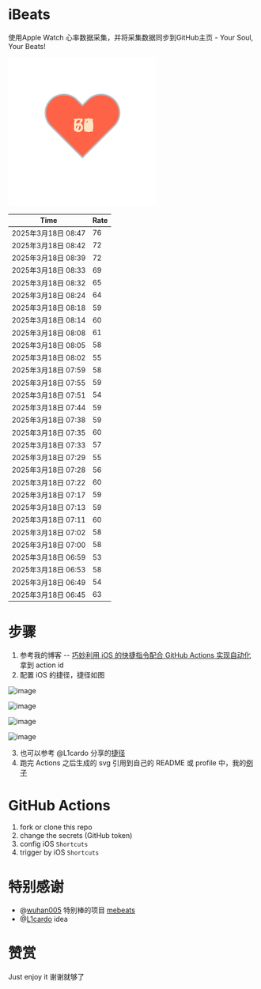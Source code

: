 # iBeats
使用Apple Watch 心率数据采集，并将采集数据同步到GitHub主页 - Your Soul, Your Beats!

![](./files/heart.svg)

<!--START_SECTION:my_heart_rate-->
| Time | Rate | 
 | ---- | ---- | 
| 2025年3月18日 08:47 | 76 |
| 2025年3月18日 08:42 | 72 |
| 2025年3月18日 08:39 | 72 |
| 2025年3月18日 08:33 | 69 |
| 2025年3月18日 08:32 | 65 |
| 2025年3月18日 08:24 | 64 |
| 2025年3月18日 08:18 | 59 |
| 2025年3月18日 08:14 | 60 |
| 2025年3月18日 08:08 | 61 |
| 2025年3月18日 08:05 | 58 |
| 2025年3月18日 08:02 | 55 |
| 2025年3月18日 07:59 | 58 |
| 2025年3月18日 07:55 | 59 |
| 2025年3月18日 07:51 | 54 |
| 2025年3月18日 07:44 | 59 |
| 2025年3月18日 07:38 | 59 |
| 2025年3月18日 07:35 | 60 |
| 2025年3月18日 07:33 | 57 |
| 2025年3月18日 07:29 | 55 |
| 2025年3月18日 07:28 | 56 |
| 2025年3月18日 07:22 | 60 |
| 2025年3月18日 07:17 | 59 |
| 2025年3月18日 07:13 | 59 |
| 2025年3月18日 07:11 | 60 |
| 2025年3月18日 07:02 | 58 |
| 2025年3月18日 07:00 | 58 |
| 2025年3月18日 06:59 | 53 |
| 2025年3月18日 06:53 | 58 |
| 2025年3月18日 06:49 | 54 |
| 2025年3月18日 06:45 | 63 |

<!--END_SECTION:my_heart_rate-->

# 步骤
1. 参考我的博客 -- [巧妙利用 iOS 的快捷指令配合 GitHub Actions 实现自动化](https://github.com/yihong0618/gitblog/issues/198) 拿到 action id
2. 配置 iOS 的捷径，捷径如图

![image](https://user-images.githubusercontent.com/15976103/122154218-0db0b480-ce97-11eb-93bb-5aec07c558dc.png)

![image](https://user-images.githubusercontent.com/15976103/122154236-186b4980-ce97-11eb-8e4b-70551a0391ae.png)

![image](https://user-images.githubusercontent.com/15976103/122154268-2d47dd00-ce97-11eb-902e-3acf292265a9.png)

![image](https://user-images.githubusercontent.com/15976103/122174055-fa144680-ceb4-11eb-9be2-3eb83cd516f7.png)

3. 也可以参考 @L1cardo 分享的[捷径](https://www.icloud.com/shortcuts/6ab6047b459c41ad822ad6b94b1c03d4)
4. 跑完 Actions 之后生成的 svg 引用到自己的 README 或 profile 中，我的[例子](https://github.com/yihong0618) 

# GitHub Actions

1. fork or clone this repo
2. change the secrets (GitHub token)
3. config iOS `Shortcuts` 
4. trigger by iOS `Shortcuts`

# 特别感谢
- @[wuhan005](https://github.com/wuhan005) 特别棒的项目 [mebeats](https://github.com/wuhan005/mebeats)
- @[L1cardo](https://github.com/L1cardo) idea

# 赞赏
Just enjoy it
谢谢就够了

